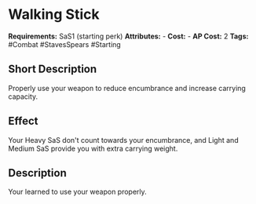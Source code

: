 # Walking Stick

**Requirements:** SaS1 (starting perk)
**Attributes:** -
**Cost:** -
**AP Cost:** 2
**Tags:** #Combat #StavesSpears #Starting

## Short Description
Properly use your weapon to reduce encumbrance and increase carrying capacity.

## Effect
Your Heavy SaS don't count towards your encumbrance, and Light and Medium SaS provide you with extra carrying weight.

## Description
Your learned to use your weapon properly.